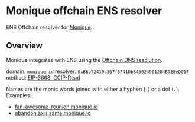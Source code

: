 # Monique offchain ENS resolver

ENS Offchain resolver for [Monique](https://monique.app/). 

## Overview

Monique integrates with ENS using the [Offchain DNS resolution](https://docs.ens.domains/resolvers/ccip-read).

domain: `monique.id`
resolver: `0xB6b72419c367f6F41Db8450249012D4B928eD017`
method: [EIP-3668: CCIP-Read](https://eips.ethereum.org/EIPS/eip-3668)

Names are the monic words joined with either a hyphen (`-`) or a dot (`.`). Examples:
- [fan-awesome-reunion.monique.id](https://etherscan.io/name-lookup-search?id=fan-awesome-reunion.monique.id)
- [abandon.axis.same.monique.id](https://etherscan.io/name-lookup-search?id=abandon.axis.same.monique.id)